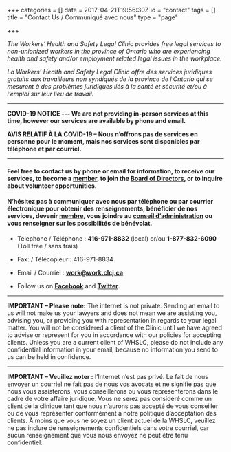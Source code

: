 +++
categories = []
date = 2017-04-21T19:56:30Z
id = "contact"
tags = []
title = "Contact Us / Communiqué avec nous"
type = "page"

+++

_The Workers’ Health and Safety Legal Clinic provides free legal services to non-unionized workers in the province of Ontario who are experiencing health and safety and/or employment related legal issues in the workplace._

_La Workers’ Health and Safety Legal Clinic offre des services juridiques gratuits aux travailleurs non syndiqués de la province de l’Ontario qui se mesurent à des problèmes juridiques liés à la santé et sécurité et/ou à l’emploi sur leur lieu de travail._

***

**COVID-19 NOTICE --- We are not providing in-person services at this time, however our services are available by phone and email.**

**AVIS RELATIF À LA COVID-19 – Nous n’offrons pas de services en personne pour le moment, mais nos services sont disponibles par téléphone et par courriel.**

***

#### Feel free to contact us by phone or email for information, to receive our services, to become a [member](/menu/member/), to join the [Board of Directors](/menu/aboutus/board-of-directors/), or to inquire about volunteer opportunities.

#### N’hésitez pas à communiquer avec nous par téléphone ou par courrier électronique pour obtenir des renseignements, bénéficier de nos services, devenir [membre](/menu/member/), vous joindre au [conseil d’administration](/menu/aboutus/board-of-directors/) ou vous renseigner sur les possibilités de bénévolat.

- Telephone / Téléphone : **416-971-8832** (local) or/ou **1-877-832-6090** (Toll free / sans frais)

- Fax: / Télécopieur : 416-971-8834

- Email / Courriel : [**work@work.clcj.ca**](mailto:work@work.clcj.ca)

- Follow us on [**Facebook**](https://www.facebook.com/TWHSLC/) and [**Twitter**](https://twitter.com/TWHSLC).

***

**IMPORTANT – Please note:** The internet is not private. Sending an email to us will not make us your lawyers and does not mean we are assisting you, advising you, or providing you with representation in regards to your legal matter. You will not be considered a client of the Clinic until we have agreed to advise or represent for you in accordance with our policies for accepting clients. Unless you are a current client of WHSLC, please do not include any confidential information in your email, because no information you send to us can be held in confidence.

---
**IMPORTANT – Veuillez noter :** l’Internet n’est pas privé. Le fait de nous envoyer un courriel ne fait pas de nous vos avocats et ne signifie pas que nous vous assisterons, vous conseillerons ou vous représenterons dans le cadre de votre affaire juridique. Vous ne serez pas considéré comme un client de la clinique tant que nous n’aurons pas accepté de vous conseiller ou de vous représenter conformément à notre politique d’acceptation des clients. À moins que vous ne soyez un client actuel de la WHSLC, veuillez ne pas inclure de renseignements confidentiels dans votre courriel, car aucun renseignement que vous nous envoyez ne peut être tenu confidentiel.
